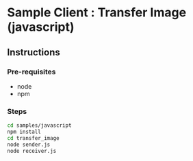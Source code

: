 # Sample Client : Transfer Image (javascript)

## Instructions

### Pre-requisites
- node
- npm

### Steps
```bash
cd samples/javascript
npm install
cd transfer_image
node sender.js
node receiver.js
```